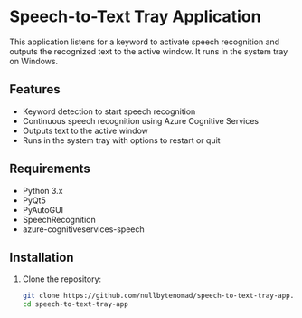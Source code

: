# Speech-to-Text Tray Application

This application listens for a keyword to activate speech recognition and outputs the recognized text to the active window. It runs in the system tray on Windows.

## Features

- Keyword detection to start speech recognition
- Continuous speech recognition using Azure Cognitive Services
- Outputs text to the active window
- Runs in the system tray with options to restart or quit

## Requirements

- Python 3.x
- PyQt5
- PyAutoGUI
- SpeechRecognition
- azure-cognitiveservices-speech

## Installation

1. Clone the repository:
   ```sh
   git clone https://github.com/nullbytenomad/speech-to-text-tray-app.git
   cd speech-to-text-tray-app
